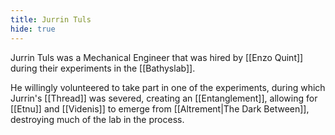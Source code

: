 ```yaml
---
title: Jurrin Tuls
hide: true
---
```


Jurrin Tuls was a Mechanical Engineer that was hired by [[Enzo Quint]] during their experiments in the [[Bathyslab]]. 

He willingly volunteered to take part in one of the experiments, during which Jurrin's [[Thread]] was severed, creating an [[Entanglement]], allowing for [[Etnu]] and [[Videnis]] to emerge from [[Altrement|The Dark Between]], destroying much of the lab in the process.
